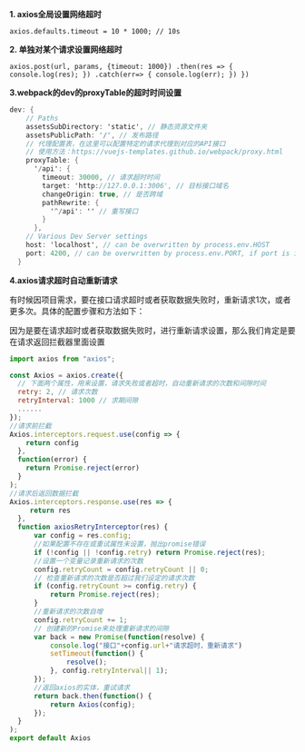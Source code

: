 **1. axios全局设置网络超时**

`axios.defaults.timeout = 10 * 1000; // 10s`

**2. 单独对某个请求设置网络超时**

`axios.post(url, params, {timeout: 1000}) .then(res => { console.log(res); }) .catch(err=> { console.log(err); }) })`

**3.webpack的dev的proxyTable的超时时间设置**

```csharp
dev: {     
    // Paths
    assetsSubDirectory: 'static', // 静态资源文件夹
    assetsPublicPath: '/', // 发布路径
    // 代理配置表，在这里可以配置特定的请求代理到对应的API接口
    // 使用方法：https://vuejs-templates.github.io/webpack/proxy.html
    proxyTable: {
      '/api': {
        timeout: 30000, // 请求超时时间
        target: 'http://127.0.0.1:3006', // 目标接口域名
        changeOrigin: true, // 是否跨域
        pathRewrite: {
          '^/api': '' // 重写接口
        }
      },
    // Various Dev Server settings
    host: 'localhost', // can be overwritten by process.env.HOST
    port: 4200, // can be overwritten by process.env.PORT, if port is in use, a free one will be determined
  }
```

**4.axios请求超时自动重新请求**

有时候因项目需求，要在接口请求超时或者获取数据失败时，重新请求1次，或者更多次。具体的配置步骤和方法如下：

因为是要在请求超时或者获取数据失败时，进行重新请求设置，那么我们肯定是要在请求返回拦截器里面设置

```javascript
import axios from "axios";

const Axios = axios.create({ 
  // 下面两个属性，用来设置，请求失败或者超时，自动重新请求的次数和间隙时间
  retry: 2, // 请求次数
  retryInterval: 1000 // 求期间隙
  ......
});
//请求前拦截
Axios.interceptors.request.use(config => {
  	return config
  },
  function(error) {
  	return Promise.reject(error)
  }
);
//请求后返回数据拦截
Axios.interceptors.response.use(res => {
     return res
  },
  function axiosRetryInterceptor(res) {
      var config = res.config;
      //如果配置不存在或重试属性未设置，抛出promise错误
      if (!config || !config.retry) return Promise.reject(res);
      //设置一个变量记录重新请求的次数
      config.retryCount = config.retryCount || 0;
      // 检查重新请求的次数是否超过我们设定的请求次数
      if (config.retryCount >= config.retry) {
          return Promise.reject(res);
      }
      //重新请求的次数自增
      config.retryCount += 1;
      // 创建新的Promise来处理重新请求的间隙
      var back = new Promise(function(resolve) {
          console.log("接口"+config.url+"请求超时，重新请求")
          setTimeout(function() {
              resolve();
          }, config.retryInterval|| 1);
      });
      //返回axios的实体，重试请求
      return back.then(function() {
          return Axios(config);
      });
  }
);
export default Axios
```
